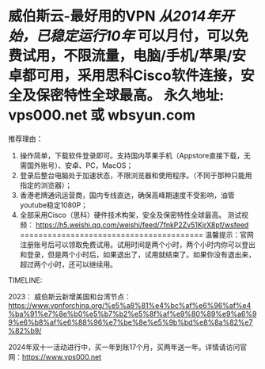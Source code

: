 威伯斯云-最好用的VPN
*从2014年开始，已稳定运行10年*
可以月付，可以免费试用，不限流量，电脑/手机/苹果/安卓都可用，采用思科Cisco软件连接，安全及保密特性全球最高。 
永久地址: vps000.net 或 wbsyun.com
========================================
推荐理由：
1. 操作简单，下载软件登录即可。支持国内苹果手机（Appstore直接下载，无需国外账号）、安卓、PC，MacOS；
2. 登录后整台电脑处于加速状态，不限浏览器和使用程序。（不同于那种只能用指定的浏览器）；
3. 香港老牌通讯运营商，国内专线直达，确保高峰期速度不受影响，油管youtube稳定1080P；
4. 全部采用Cisco（思科）硬件技术构架，安全及保密特性全球最高。
测试视频： https://h5.weishi.qq.com/weishi/feed/7fnkP2Zv51KjrX8pf/wsfeed
========================================
温馨提示：官网注册账号后可以领取免费试用。试用时间是两个小时，两个小时内你可以登出和登录，但是两个小时后，如果退出了，试用就结束了。如果你没有退出来，超过两个小时，还可以继续用。

TIMELINE:

2023： 威伯斯云新增美国和台湾节点：
https://www.vpnforchina.org/%e5%a8%81%e4%bc%af%e6%96%af%e4%ba%91%e7%8e%b0%e5%b7%b2%e5%8f%af%e9%80%89%e9%a6%99%e6%b8%af%e6%88%96%e7%be%8e%e5%9b%bd%e8%8a%82%e7%82%b9/

2024年双十一活动进行中，买一年到账17个月，买两年送一年。详情请访问官网：https://www.vps000.net
